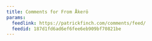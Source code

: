 ```yaml
---
title: Comments for From Åkerö
params:
  feedlink: https://patrickfinch.com/comments/feed/
  feedid: 187d1fd6ad6ef6fee6eb909bf70821be
---
```

